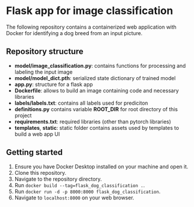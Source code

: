 # Flask app for image classification

The following repository contains a containerized web application with Docker for identifying a dog breed from an input picture.

## Repository structure

- **model/image_classification.py**: contains functions for processing and labeling the input image
- **model/model_dict.pth**: serialized state dictionary of trained model
- **app.py**: structure for a flask app
- **Dockerfile**: allows to build an image containing code and necessary libraries
- **labels/labels.txt**: contains all labels used for prediciton
- **definitions.py** contains variable **ROOT_DIR** for root directory of this project
- **requirements.txt**: required libraries (other than pytorch libraries)
- **templates**, **static**: static folder contains assets used by templates to build a web app UI

## Getting started
1. Ensure you have Docker Desktop installed on your machine and open it.
2. Clone this repository.
3. Navigate to the repository directory.
4. Run `docker build --tag=flask_dog_classification .`. 
5. Run `docker run -d -p 8000:8000 flask_dog_classification`.
6. Navigate to `localhost:8000` on your web browser.


